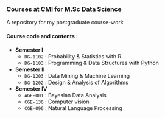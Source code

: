 ### Courses at CMI for M.Sc Data Science

A repository for my postgraduate course-work

#### Course code and contents :
- **Semester I**
	- `DG-1102` : Probability & Statistics with R
	- `DG-1103` : Programming & Data Structures with Python
- **Semester II**
	- `DG-1203` : Data Mining & Machine Learning
	- `DG-1202` : Design & Analysis of Algorithms
- **Semester IV**
	- `AGE-001` : Bayesian Data Analysis
	- `CGE-136` : Computer vision
	- `CGE-096` : Natural Language Processing

